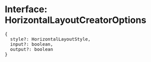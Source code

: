 # Interface: HorizontalLayoutCreatorOptions

<pre>
{
  style?: <Ref to="./horizontal-layout-style">HorizontalLayoutStyle</Ref>,
  input?: boolean,
  output?: boolean
}
</pre>
